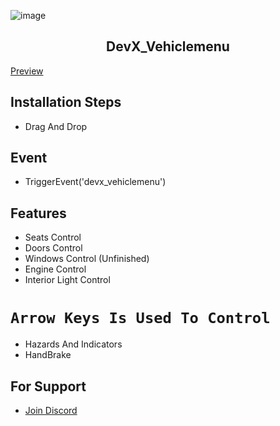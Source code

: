 ![image](https://imgur.com/py5ph9m.png)

<h2 align="center">DevX_Vehiclemenu</h2>

[Preview](https://www.youtube.com/watch?v=oLHex_qSobI)

## Installation Steps
- Drag And Drop
## Event
- TriggerEvent('devx_vehiclemenu')

## Features
- Seats Control
- Doors Control
- Windows Control (Unfinished)
- Engine Control
- Interior Light Control
# `Arrow Keys Is Used To Control`
- Hazards And Indicators
- HandBrake
## For Support
- [Join Discord](https://discord.gg/pwZztPt3cs)
